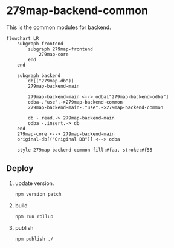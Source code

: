 # 279map-backend-common
This is the common modules for backend.

```mermaid
flowchart LR
	subgraph frontend
		subgraph 279map-frontend
			279map-core
		end
	end

	subgraph backend
		db[("279map-db")]
		279map-backend-main

		279map-backend-main <--> odba["279map-backend-odba"]
		odba-."use".->279map-backend-common
		279map-backend-main-."use".->279map-backend-common

		db -.read.-> 279map-backend-main
		odba -.insert.-> db
	end
	279map-core <--> 279map-backend-main
	original-db[("Original DB")] <--> odba
	
	style 279map-backend-common fill:#faa, stroke:#f55
```

## Deploy
1. update version.
	```shell
	npm version patch
	```
2. build
	```shell
	npm run rollup
	```
3. publish
	```shell
	npm publish ./
	```
